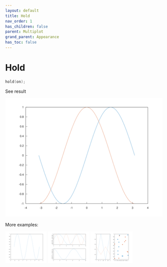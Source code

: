 ```yaml
---
layout: default
title: Hold
nav_order: 1
has_children: false
parent: Multiplot
grand_parent: Appearance
has_toc: false
---
```

# Hold

```cpp
hold(on);
```


See result

[![example_hold_1](hold/hold_1.svg)](https://github.com/alandefreitas/matplotplusplus/blob/master/examples/appearance/multiplot/hold/hold_1.cpp)

More examples:
    
[![example_hold_2](hold/hold_2_thumb.png)](https://github.com/alandefreitas/matplotplusplus/blob/master/examples/appearance/multiplot/hold/hold_2.cpp)  [![example_hold_3](hold/hold_3_thumb.png)](https://github.com/alandefreitas/matplotplusplus/blob/master/examples/appearance/multiplot/hold/hold_3.cpp)  [![example_hold_4](hold/hold_4_thumb.png)](https://github.com/alandefreitas/matplotplusplus/blob/master/examples/appearance/multiplot/hold/hold_4.cpp)
  





<!-- Generated with mdsplit: https://github.com/alandefreitas/mdsplit -->
